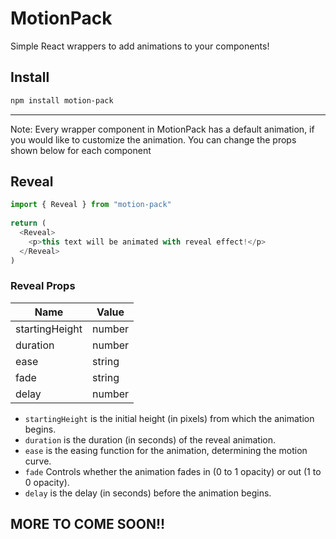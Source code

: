 # MotionPack

Simple React wrappers to add animations to your components!

## Install

```bash
npm install motion-pack
```

---
<p>Note: Every wrapper component in MotionPack has a default animation, if you would like to customize the animation. You can change the props shown below for each component</p>

## Reveal

```js
import { Reveal } from "motion-pack"
  
return (
  <Reveal>
    <p>this text will be animated with reveal effect!</p>
  </Reveal>
)
```

### Reveal Props

| Name                 | Value     |
| ------------         | --------- |
| startingHeight       | number    |
| duration             | number    |
| ease                 | string    |
| fade                 | string    |
| delay                | number    |

- `startingHeight` is the initial height (in pixels) from which the animation begins.
- `duration` is the duration (in seconds) of the reveal animation.
- `ease` is the easing function for the animation, determining the motion curve.
- `fade` Controls whether the animation fades in (0 to 1 opacity) or out (1 to 0 opacity).
- `delay` is the delay (in seconds) before the animation begins.

## MORE TO COME SOON!!